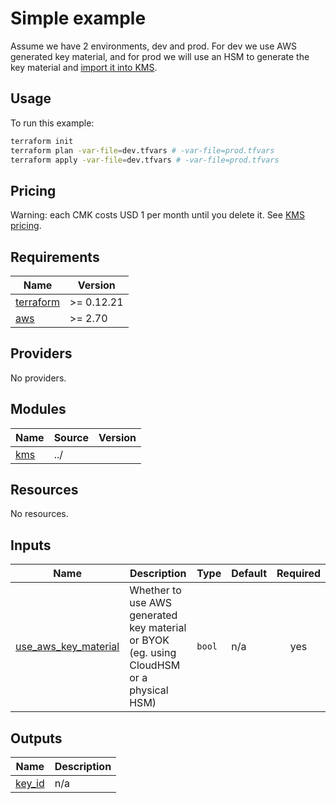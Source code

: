 # Simple example

Assume we have 2 environments, dev and prod. For dev we use AWS generated key material, and for prod we will use an HSM to generate the key material and [import it into KMS](https://docs.aws.amazon.com/kms/latest/developerguide/importing-keys.html).

## Usage

To run this example:

```bash
terraform init
terraform plan -var-file=dev.tfvars # -var-file=prod.tfvars
terraform apply -var-file=dev.tfvars # -var-file=prod.tfvars
```

## Pricing

Warning: each CMK costs USD 1 per month until you delete it. See [KMS pricing](https://aws.amazon.com/kms/pricing/).

<!-- BEGINNING OF PRE-COMMIT-TERRAFORM DOCS HOOK -->

## Requirements

| Name | Version |
|------|---------|
| <a name="requirement_terraform"></a> [terraform](#requirement\_terraform) | >= 0.12.21 |
| <a name="requirement_aws"></a> [aws](#requirement\_aws) | >= 2.70 |

## Providers

No providers.

## Modules

| Name | Source | Version |
|------|--------|---------|
| <a name="module_kms"></a> [kms](#module\_kms) | ../ |  |

## Resources

No resources.

## Inputs

| Name | Description | Type | Default | Required |
|------|-------------|------|---------|:--------:|
| <a name="input_use_aws_key_material"></a> [use\_aws\_key\_material](#input\_use\_aws\_key\_material) | Whether to use AWS generated key material or BYOK (eg. using CloudHSM or a physical HSM) | `bool` | n/a | yes |

## Outputs

| Name | Description |
|------|-------------|
| <a name="output_key_id"></a> [key\_id](#output\_key\_id) | n/a |

<!-- END OF PRE-COMMIT-TERRAFORM DOCS HOOK -->
